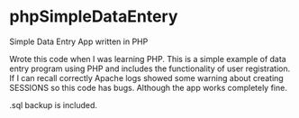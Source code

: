 # phpSimpleDataEntery
Simple Data Entry App written in PHP 

Wrote this code when I was learning PHP. This is a simple example of data entry program using PHP and includes the functionality of user registration. If I can recall correctly Apache logs showed some warning about creating SESSIONS so this code has bugs. Although the app works completely fine. 

.sql backup is included.
